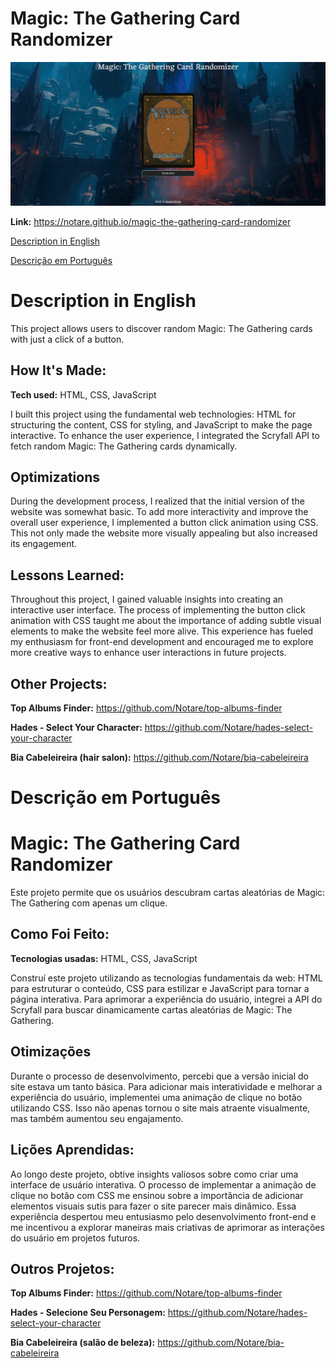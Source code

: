 # Magic: The Gathering Card Randomizer

<img src="./img/repo-gif.gif" alt="">

**Link:** https://notare.github.io/magic-the-gathering-card-randomizer

[Description in English](#description-in-english)

[Descrição em Português](#descrição-em-português)

# Description in English

This project allows users to discover random Magic: The Gathering cards with just a click of a button.

## How It's Made:

**Tech used:** HTML, CSS, JavaScript

I built this project using the fundamental web technologies: HTML for structuring the content, CSS for styling, and JavaScript to make the page interactive. To enhance the user experience, I integrated the Scryfall API to fetch random Magic: The Gathering cards dynamically.

## Optimizations

During the development process, I realized that the initial version of the website was somewhat basic. To add more interactivity and improve the overall user experience, I implemented a button click animation using CSS. This not only made the website more visually appealing but also increased its engagement.

## Lessons Learned:

Throughout this project, I gained valuable insights into creating an interactive user interface. The process of implementing the button click animation with CSS taught me about the importance of adding subtle visual elements to make the website feel more alive. This experience has fueled my enthusiasm for front-end development and encouraged me to explore more creative ways to enhance user interactions in future projects.

## Other Projects:

**Top Albums Finder:** https://github.com/Notare/top-albums-finder

**Hades - Select Your Character:** https://github.com/Notare/hades-select-your-character

**Bia Cabeleireira (hair salon):** https://github.com/Notare/bia-cabeleireira

# Descrição em Português

# Magic: The Gathering Card Randomizer

Este projeto permite que os usuários descubram cartas aleatórias de Magic: The Gathering com apenas um clique.

## Como Foi Feito:

**Tecnologias usadas:** HTML, CSS, JavaScript

Construí este projeto utilizando as tecnologias fundamentais da web: HTML para estruturar o conteúdo, CSS para estilizar e JavaScript para tornar a página interativa. Para aprimorar a experiência do usuário, integrei a API do Scryfall para buscar dinamicamente cartas aleatórias de Magic: The Gathering.

## Otimizações

Durante o processo de desenvolvimento, percebi que a versão inicial do site estava um tanto básica. Para adicionar mais interatividade e melhorar a experiência do usuário, implementei uma animação de clique no botão utilizando CSS. Isso não apenas tornou o site mais atraente visualmente, mas também aumentou seu engajamento.

## Lições Aprendidas:

Ao longo deste projeto, obtive insights valiosos sobre como criar uma interface de usuário interativa. O processo de implementar a animação de clique no botão com CSS me ensinou sobre a importância de adicionar elementos visuais sutis para fazer o site parecer mais dinâmico. Essa experiência despertou meu entusiasmo pelo desenvolvimento front-end e me incentivou a explorar maneiras mais criativas de aprimorar as interações do usuário em projetos futuros.

## Outros Projetos:

**Top Albums Finder:** https://github.com/Notare/top-albums-finder

**Hades - Selecione Seu Personagem:** https://github.com/Notare/hades-select-your-character

**Bia Cabeleireira (salão de beleza):** https://github.com/Notare/bia-cabeleireira

